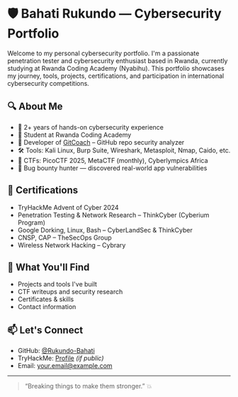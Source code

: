 # 🛡️ Bahati Rukundo — Cybersecurity Portfolio

Welcome to my personal cybersecurity portfolio. I'm a passionate penetration tester and cybersecurity enthusiast based in Rwanda, currently studying at Rwanda Coding Academy (Nyabihu). This portfolio showcases my journey, tools, projects, certifications, and participation in international cybersecurity competitions.

## 🔍 About Me
- 🧠 2+ years of hands-on cybersecurity experience
- 🏫 Student at Rwanda Coding Academy
- 🔧 Developer of [GitCoach](https://github.com/Rukundo-Bahati/Coach) – GitHub repo security analyzer
- 🛠️ Tools: Kali Linux, Burp Suite, Wireshark, Metasploit, Nmap, Caido, etc.
- 🏁 CTFs: PicoCTF 2025, MetaCTF (monthly), Cyberlympics Africa
- 🧪 Bug bounty hunter — discovered real-world app vulnerabilities

## 📜 Certifications
- TryHackMe Advent of Cyber 2024
- Penetration Testing & Network Research – ThinkCyber (Cyberium Program)
- Google Dorking, Linux, Bash – CyberLandSec & ThinkCyber
- CNSP, CAP – TheSecOps Group
- Wireless Network Hacking – Cybrary

## 🚀 What You'll Find
- Projects and tools I've built
- CTF writeups and security research
- Certificates & skills
- Contact information

## 📫 Let's Connect
- GitHub: [@Rukundo-Bahati](https://github.com/Rukundo-Bahati)
- TryHackMe: [Profile](https://tryhackme.com/p/B4hati) *(if public)*
- Email: [your.email@example.com](mailto:rukundorca@gmail.com)

---

> “Breaking things to make them stronger.” 💥
